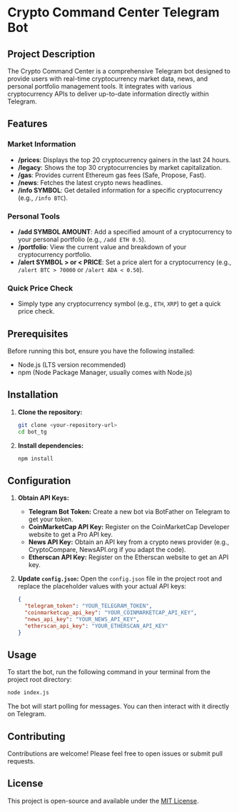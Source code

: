 # Crypto Command Center Telegram Bot

## Project Description
The Crypto Command Center is a comprehensive Telegram bot designed to provide users with real-time cryptocurrency market data, news, and personal portfolio management tools. It integrates with various cryptocurrency APIs to deliver up-to-date information directly within Telegram.

## Features

### Market Information
*   **/prices**: Displays the top 20 cryptocurrency gainers in the last 24 hours.
*   **/legacy**: Shows the top 30 cryptocurrencies by market capitalization.
*   **/gas**: Provides current Ethereum gas fees (Safe, Propose, Fast).
*   **/news**: Fetches the latest crypto news headlines.
*   **/info SYMBOL**: Get detailed information for a specific cryptocurrency (e.g., `/info BTC`).

### Personal Tools
*   **/add SYMBOL AMOUNT**: Add a specified amount of a cryptocurrency to your personal portfolio (e.g., `/add ETH 0.5`).
*   **/portfolio**: View the current value and breakdown of your cryptocurrency portfolio.
*   **/alert SYMBOL > or < PRICE**: Set a price alert for a cryptocurrency (e.g., `/alert BTC > 70000` or `/alert ADA < 0.50`).

### Quick Price Check
*   Simply type any cryptocurrency symbol (e.g., `ETH`, `XRP`) to get a quick price check.

## Prerequisites
Before running this bot, ensure you have the following installed:
*   Node.js (LTS version recommended)
*   npm (Node Package Manager, usually comes with Node.js)

## Installation

1.  **Clone the repository:**
    ```bash
    git clone <your-repository-url>
    cd bot_tg
    ```
2.  **Install dependencies:**
    ```bash
    npm install
    ```

## Configuration

1.  **Obtain API Keys:**
    *   **Telegram Bot Token:** Create a new bot via BotFather on Telegram to get your token.
    *   **CoinMarketCap API Key:** Register on the CoinMarketCap Developer website to get a Pro API key.
    *   **News API Key:** Obtain an API key from a crypto news provider (e.g., CryptoCompare, NewsAPI.org if you adapt the code).
    *   **Etherscan API Key:** Register on the Etherscan website to get an API key.

2.  **Update `config.json`:**
    Open the `config.json` file in the project root and replace the placeholder values with your actual API keys:

    ```json
    {
      "telegram_token": "YOUR_TELEGRAM_TOKEN",
      "coinmarketcap_api_key": "YOUR_COINMARKETCAP_API_KEY",
      "news_api_key": "YOUR_NEWS_API_KEY",
      "etherscan_api_key": "YOUR_ETHERSCAN_API_KEY"
    }
    ```

## Usage

To start the bot, run the following command in your terminal from the project root directory:

```bash
node index.js
```

The bot will start polling for messages. You can then interact with it directly on Telegram.

## Contributing
Contributions are welcome! Please feel free to open issues or submit pull requests.

## License
This project is open-source and available under the [MIT License](https://opensource.org/licenses/MIT).
